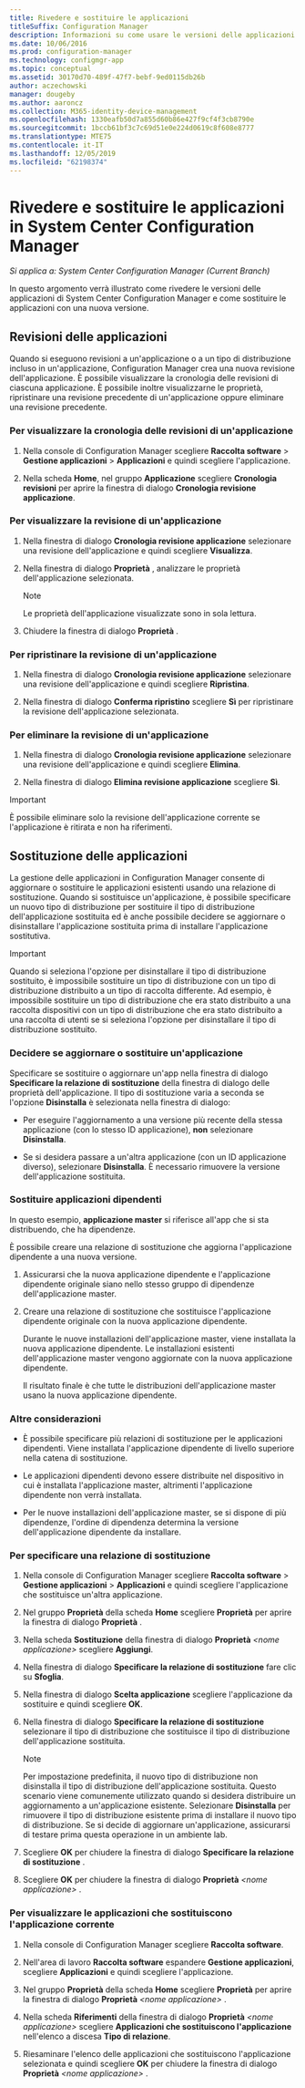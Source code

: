 ```yaml
---
title: Rivedere e sostituire le applicazioni
titleSuffix: Configuration Manager
description: Informazioni su come usare le versioni delle applicazioni in System Center Configuration Manager e sostituire le applicazioni.
ms.date: 10/06/2016
ms.prod: configuration-manager
ms.technology: configmgr-app
ms.topic: conceptual
ms.assetid: 30170d70-489f-47f7-bebf-9ed0115db26b
author: aczechowski
manager: dougeby
ms.author: aaroncz
ms.collection: M365-identity-device-management
ms.openlocfilehash: 1330eafb50d7a855d60b86e427f9cf4f3cb8790e
ms.sourcegitcommit: 1bccb61bf3c7c69d51e0e224d0619c8f608e8777
ms.translationtype: MTE75
ms.contentlocale: it-IT
ms.lasthandoff: 12/05/2019
ms.locfileid: "62198374"
---
```

# <a name="revise-and-supersede-applications-in-system-center-configuration-manager"></a>Rivedere e sostituire le applicazioni in System Center Configuration Manager

*Si applica a: System Center Configuration Manager (Current Branch)*

In questo argomento verrà illustrato come rivedere le versioni delle applicazioni di System Center Configuration Manager e come sostituire le applicazioni con una nuova versione.  

##  <a name="application-revisions"></a>Revisioni delle applicazioni  
 Quando si eseguono revisioni a un'applicazione o a un tipo di distribuzione incluso in un'applicazione, Configuration Manager crea una nuova revisione dell'applicazione. È possibile visualizzare la cronologia delle revisioni di ciascuna applicazione. È possibile inoltre visualizzarne le proprietà, ripristinare una revisione precedente di un'applicazione oppure eliminare una revisione precedente.  

### <a name="to-display-an-application-revision-history"></a>Per visualizzare la cronologia delle revisioni di un'applicazione  

1.  Nella console di Configuration Manager scegliere **Raccolta software**  > **Gestione applicazioni** > **Applicazioni** e quindi scegliere l'applicazione.  

3.  Nella scheda **Home**, nel gruppo **Applicazione** scegliere **Cronologia revisioni** per aprire la finestra di dialogo **Cronologia revisione applicazione**.  

### <a name="to-view-an-application-revision"></a>Per visualizzare la revisione di un'applicazione  

1.  Nella finestra di dialogo **Cronologia revisione applicazione** selezionare una revisione dell'applicazione e quindi scegliere **Visualizza**.  

2.  Nella finestra di dialogo **Proprietà** , analizzare le proprietà dell'applicazione selezionata.  

    > [!NOTE]  
    >  Le proprietà dell'applicazione visualizzate sono in sola lettura.  

3.  Chiudere la finestra di dialogo **Proprietà** .  

### <a name="to-restore-an-application-revision"></a>Per ripristinare la revisione di un'applicazione  

1.  Nella finestra di dialogo **Cronologia revisione applicazione** selezionare una revisione dell'applicazione e quindi scegliere **Ripristina**.  

2.  Nella finestra di dialogo **Conferma ripristino** scegliere **Sì** per ripristinare la revisione dell'applicazione selezionata.  

### <a name="to-delete-an-application-revision"></a>Per eliminare la revisione di un'applicazione  

1.  Nella finestra di dialogo **Cronologia revisione applicazione** selezionare una revisione dell'applicazione e quindi scegliere **Elimina**.  

2.  Nella finestra di dialogo **Elimina revisione applicazione** scegliere **Sì**.  

> [!IMPORTANT]  
>  È possibile eliminare solo la revisione dell'applicazione corrente se l'applicazione è ritirata e non ha riferimenti.  

##  <a name="application-supersedence"></a>Sostituzione delle applicazioni  
 La gestione delle applicazioni in Configuration Manager consente di aggiornare o sostituire le applicazioni esistenti usando una relazione di sostituzione. Quando si sostituisce un'applicazione, è possibile specificare un nuovo tipo di distribuzione per sostituire il tipo di distribuzione dell'applicazione sostituita ed è anche possibile decidere se aggiornare o disinstallare l'applicazione sostituita prima di installare l'applicazione sostitutiva.  

> [!IMPORTANT]  
>  Quando si seleziona l'opzione per disinstallare il tipo di distribuzione sostituito, è impossibile sostituire un tipo di distribuzione con un tipo di distribuzione distribuito a un tipo di raccolta differente.  Ad esempio, è impossibile sostituire un tipo di distribuzione che era stato distribuito a una raccolta dispositivi con un tipo di distribuzione che era stato distribuito a una raccolta di utenti se si seleziona l'opzione per disinstallare il tipo di distribuzione sostituito.  

### <a name="decide-whether-to-upgrade-or-replace-an-application"></a>Decidere se aggiornare o sostituire un'applicazione  
 Specificare se sostituire o aggiornare un'app nella finestra di dialogo **Specificare la relazione di sostituzione** della finestra di dialogo delle proprietà dell'applicazione. Il tipo di sostituzione varia a seconda se l'opzione **Disinstalla** è selezionata nella finestra di dialogo:  

-   Per eseguire l'aggiornamento a una versione più recente della stessa applicazione (con lo stesso ID applicazione), **non** selezionare **Disinstalla**.  

-   Se si desidera passare a un'altra applicazione (con un ID applicazione diverso), selezionare **Disinstalla**. È necessario rimuovere la versione dell'applicazione sostituita.  

### <a name="supersede-dependent-applications"></a>Sostituire applicazioni dipendenti  
 In questo esempio, **applicazione master** si riferisce all'app che si sta distribuendo, che ha dipendenze.  

 È possibile creare una relazione di sostituzione che aggiorna l'applicazione dipendente a una nuova versione.  

1. Assicurarsi che la nuova applicazione dipendente e l'applicazione dipendente originale siano nello stesso gruppo di dipendenze dell'applicazione master.  

2. Creare una relazione di sostituzione che sostituisce l'applicazione dipendente originale con la nuova applicazione dipendente.  

   Durante le nuove installazioni dell'applicazione master, viene installata la nuova applicazione dipendente. Le installazioni esistenti dell'applicazione master vengono aggiornate con la nuova applicazione dipendente.  

   Il risultato finale è che tutte le distribuzioni dell'applicazione master usano la nuova applicazione dipendente.  

### <a name="further-considerations"></a>Altre considerazioni  

-   È possibile specificare più relazioni di sostituzione per le applicazioni dipendenti. Viene installata l'applicazione dipendente di livello superiore nella catena di sostituzione.  

-   Le applicazioni dipendenti devono essere distribuite nel dispositivo in cui è installata l'applicazione master, altrimenti l'applicazione dipendente non verrà installata.  

-   Per le nuove installazioni dell'applicazione master, se si dispone di più dipendenze, l'ordine di dipendenza determina la versione dell'applicazione dipendente da installare.  

### <a name="to-specify-a-supersedence-relationship"></a>Per specificare una relazione di sostituzione  

1.  Nella console di Configuration Manager scegliere **Raccolta software**  > **Gestione applicazioni** > **Applicazioni** e quindi scegliere l'applicazione che sostituisce un'altra applicazione.  

3.  Nel gruppo **Proprietà** della scheda **Home** scegliere **Proprietà** per aprire la finestra di dialogo **Proprietà** <nome applicazione>.  

4.  Nella scheda **Sostituzione** della finestra di dialogo **Proprietà** *<nome applicazione\>* scegliere **Aggiungi**.  

5.  Nella finestra di dialogo **Specificare la relazione di sostituzione** fare clic su **Sfoglia**.  

6.  Nella finestra di dialogo **Scelta applicazione** scegliere l'applicazione da sostituire e quindi scegliere **OK**.  

7.  Nella finestra di dialogo **Specificare la relazione di sostituzione** selezionare il tipo di distribuzione che sostituisce il tipo di distribuzione dell'applicazione sostituita.  

    > [!NOTE]  
    >  Per impostazione predefinita, il nuovo tipo di distribuzione non disinstalla il tipo di distribuzione dell'applicazione sostituita. Questo scenario viene comunemente utilizzato quando si desidera distribuire un aggiornamento a un'applicazione esistente. Selezionare **Disinstalla** per rimuovere il tipo di distribuzione esistente prima di installare il nuovo tipo di distribuzione. Se si decide di aggiornare un'applicazione, assicurarsi di testare prima questa operazione in un ambiente lab.  

8.  Scegliere **OK** per chiudere la finestra di dialogo **Specificare la relazione di sostituzione** .  

9. Scegliere **OK** per chiudere la finestra di dialogo **Proprietà** *<nome applicazione\>* .  

### <a name="to-display-applications-that-supersede-the-current-application"></a>Per visualizzare le applicazioni che sostituiscono l'applicazione corrente  

1.  Nella console di Configuration Manager scegliere **Raccolta software**.  

2.  Nell'area di lavoro **Raccolta software** espandere **Gestione applicazioni**, scegliere **Applicazioni** e quindi scegliere l'applicazione.  

3.  Nel gruppo **Proprietà** della scheda **Home** scegliere **Proprietà** per aprire la finestra di dialogo **Proprietà** *<nome applicazione\>* .  

4.  Nella scheda **Riferimenti** della finestra di dialogo **Proprietà** *<nome applicazione\>* scegliere **Applicazioni che sostituiscono l'applicazione** nell'elenco a discesa **Tipo di relazione**.  

5.  Riesaminare l'elenco delle applicazioni che sostituiscono l'applicazione selezionata e quindi scegliere **OK** per chiudere la finestra di dialogo **Proprietà** *<nome applicazione\>* .  
